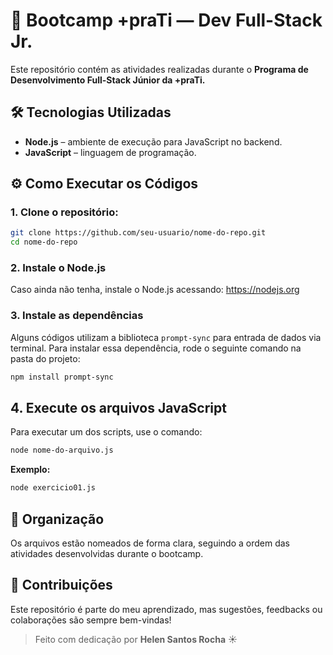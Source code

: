 # 🚀 Bootcamp +praTi — Dev Full-Stack Jr.

Este repositório contém as atividades realizadas durante o **Programa de Desenvolvimento Full-Stack Júnior da +praTi.**


## 🛠️ Tecnologias Utilizadas

- **Node.js** – ambiente de execução para JavaScript no backend.
- **JavaScript** – linguagem de programação.


## ⚙️ Como Executar os Códigos

### 1. Clone o repositório:

```bash
git clone https://github.com/seu-usuario/nome-do-repo.git
cd nome-do-repo
```
### 2. Instale o Node.js
Caso ainda não tenha, instale o Node.js acessando: https://nodejs.org

### 3. Instale as dependências

Alguns códigos utilizam a biblioteca `prompt-sync` para entrada de dados via terminal. Para instalar essa dependência, rode o seguinte comando na pasta do projeto:

```bash
npm install prompt-sync
```

## 4. Execute os arquivos JavaScript

Para executar um dos scripts, use o comando:

```bash
node nome-do-arquivo.js
```

**Exemplo:**

```bash
node exercicio01.js
```


## 📂 Organização

Os arquivos estão nomeados de forma clara, seguindo a ordem das atividades desenvolvidas durante o bootcamp.


## 🤝 Contribuições

Este repositório é parte do meu aprendizado, mas sugestões, feedbacks ou colaborações são sempre bem-vindas!


> Feito com dedicação por **Helen Santos Rocha** ☀️

